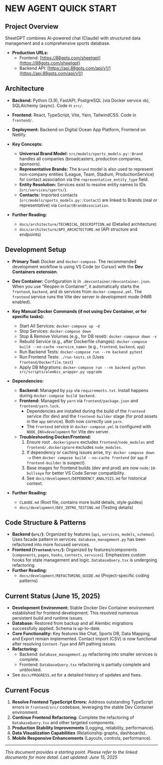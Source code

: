 # NEW AGENT QUICK START

## Project Overview

SheetGPT combines AI-powered chat (Claude) with structured data management and a comprehensive sports database.

- **Production URLs:**
  - Frontend: [https://88gpts.com/sheetgpt](https://88gpts.com/sheetgpt)
  - Backend API: [https://api.88gpts.com/api/v1/](https://api.88gpts.com/api/v1/)

## Architecture

- **Backend:** Python (3.9), FastAPI, PostgreSQL (via Docker service `db`), SQLAlchemy (async). Code in `src/`.
- **Frontend:** React, TypeScript, Vite, Yarn, TailwindCSS. Code in `frontend/`.
- **Deployment:** Backend on Digital Ocean App Platform, Frontend on Netlify.
- **Key Concepts:**
  - **Universal Brand Model:** `src/models/sports_models.py::Brand` handles all companies (broadcasters, production companies, sponsors).
  - **Representative Brands:** The `Brand` model is also used to represent non-company entities (League, Team, Stadium, ProductionService) for contact association via the `representative_entity_type` field.
  - **Entity Resolution:** Services exist to resolve entity names to IDs (`src/services/sports/`).
  - **Contacts:** Imported contacts (`src/models/sports_models.py::Contact`) are linked to Brands (real or representative) via `ContactBrandAssociation`.

- **Further Reading:**
  - `docs/architecture/TECHNICAL_DESCRIPTION.md` (Detailed architecture)
  - `docs/architecture/API_ARCHITECTURE.md` (API structure and endpoints)

## Development Setup

- **Primary Tool:** Docker and `docker-compose`. The recommended development workflow is using VS Code (or Cursor) with the **Dev Containers extension**.
- **Dev Container:** Configuration is in `.devcontainer/devcontainer.json`. When you use "Reopen in Container", it automatically starts the `frontend`, `backend`, and `db` services from `docker-compose.yml`. The `frontend` service runs the Vite dev server in development mode (HMR enabled).
- **Key Manual Docker Commands (if not using Dev Container, or for specific tasks):**
  - Start All Services: `docker-compose up -d`
  - Stop Services: `docker-compose down`
  - Stop & Remove Volumes (e.g., for DB reset): `docker-compose down -v`
  - Rebuild Service (e.g., after Dockerfile changes): `docker-compose build --no-cache <service_name>` (e.g., `frontend`, `backend`, `app`)
  - Run Backend Tests: `docker-compose run --rm backend pytest`
  - Run Frontend Tests: `./run-tests.sh` (Uses `frontend/Dockerfile.test`)
  - Apply DB Migrations: `docker-compose run --rm backend python src/scripts/alembic_wrapper.py upgrade`

- **Dependencies:**
  - **Backend:** Managed by `pip` via `requirements.txt`. Install happens during `docker-compose build backend`.
  - **Frontend:** Managed by `yarn` via `frontend/package.json` and `frontend/yarn.lock`. 
    - Dependencies are installed during the build of the `frontend` service (for dev) and the `frontend-builder` stage (for prod assets in the `app` service). Both now correctly use `yarn`.
    - The `frontend` service in `docker-compose.yml` is configured with `NODE_ENV=development` for Vite dev server.
  - **Troubleshooting Docker/Frontend:**
    1. Ensure root `.dockerignore` excludes `frontend/node_modules` and `frontend/.dockerignore` excludes `node_modules`.
    2. If dependency or caching issues arise, try: `docker compose down -v` then `docker compose build --no-cache frontend` (or `app` if `frontend-builder` is suspect).
    3. Base images for frontend builds (dev and prod) are now `node:18-bullseye` for better VS Code Server compatibility.
    4. See `docs/development/DEPENDENCY_ANALYSIS.md` for historical context.

- **Further Reading:**
  - `CLAUDE.md` (Root file, contains more build details, style guides)
  - `docs/development/DEV_INTRO_TESTING.md` (Testing details)

## Code Structure & Patterns

- **Backend (`src/`):** Organized by features (`api`, `services`, `models`, `schemas`). Uses facade pattern in services. `database_management.py` has been refactored into more focused services.
- **Frontend (`frontend/src/`):** Organized by features/components (`components`, `pages`, `hooks`, `contexts`, `services`). Emphasizes custom hooks for state management and logic. `DatabaseQuery.tsx` is undergoing refactoring.
- **Further Reading:**
  - `docs/development/REFACTORING_GUIDE.md` (Project-specific coding patterns)

## Current Status (June 15, 2025)

- **Development Environment:** Stable Docker Dev Container environment established for frontend development. This resolved numerous persistent build and runtime issues.
- **Database:** Restored from backup and all Alembic migrations successfully applied. Schema is up-to-date.
- **Core Functionality:** Key features like Chat, Sports DB, Data Mapping, and Export remain implemented. Contact import (CSV) is now functional after resolving `Content-Type` and API pathing issues.
- **Refactoring:** 
    - Backend: `database_management.py` refactoring into smaller services is complete.
    - Frontend: `DatabaseQuery.tsx` refactoring is partially complete and unblocked.
- See `docs/PROGRESS.md` for a detailed history of updates and fixes.

## Current Focus

1.  **Resolve Frontend TypeScript Errors:** Address outstanding TypeScript errors in `frontend/src/` codebase, leveraging the stable Dev Container environment.
2.  **Continue Frontend Refactoring:** Complete the refactoring of `DatabaseQuery.tsx` and other targeted components.
3.  **Production Stability Improvements** (Logging, reliability, performance).
4.  **Data Visualization Capabilities** (Relationship graphs, dashboards).
5.  **Mobile Responsive Enhancements** (Layouts, controls, performance).

---
*This document provides a starting point. Please refer to the linked documents for more detail.*
*Last updated: June 15, 2025*